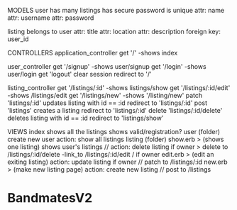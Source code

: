 MODELS
  user
    has many listings
    has secure password
    is unique
      attr: name
      attr: username
      attr: password

  listing
    belongs to user
      attr: title
      attr: location
      attr: description
      foreign key: user_id

CONTROLLERS
  application_controller
    get '/'
      -shows index

  user_controller
    get '/signup'
      -shows user/signup
    get '/login'
      -shows user/login
    get 'logout'
      clear session
      redirect to '/'

  listing_controller
    get '/listings/:id'
      -shows listings/show
    get '/listings/:id/edit'
      -shows /listings/edit
    get '/listings/new'
      -shows '/listing/new'
    patch 'listings/:id'
      updates listing with id == :id
      redirect to 'listings/:id'
    post 'listings'
      creates a listing
      redirect to 'listings/:id'
    delete 'listings/:id/delete'
      deletes listing with id == :id
      redirect to 'listings/show'

VIEWS
  index
    shows all the listings
    shows valid/registration?
  user (folder)
    create new user
    action: show all listings
  listing (folder)
    show.erb > (shows one listing) shows user's listings // action: delete listing if owner > delete to /listings/:id/delete
             -link_to /listings/:id/edit / if owner
    edit.erb > (edit an exiting listing) action: update listing if owner // patch to /listings/:id
    new.erb > (make new listing page) action: create new listing // post to /listings
# BandmatesV2
